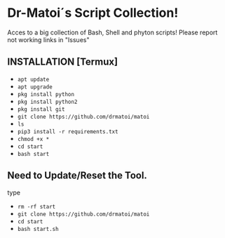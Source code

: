 # Dr-Matoi´s Script Collection!
Acces to a big collection of Bash, Shell and phyton scripts!
Please report not working links in "Issues"
## INSTALLATION [Termux]

* `apt update`
* `apt upgrade`
* `pkg install python`
* `pkg install python2`
* `pkg install git`
* `git clone https://github.com/drmatoi/matoi`
* `ls`
* `pip3 install -r requirements.txt`
* `chmod +x *`
* `cd start`
* `bash start`

## Need to Update/Reset the Tool.
type
* `rm -rf start`
* `git clone https://github.com/drmatoi/matoi`
* `cd start`
* `bash start.sh`
